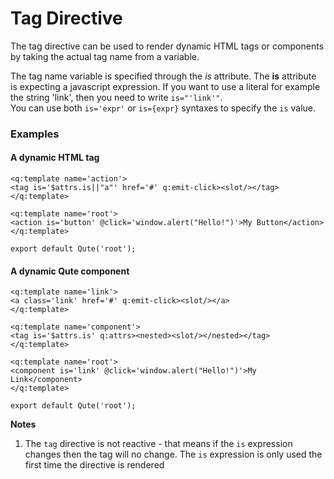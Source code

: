 # Tag Directive

The tag directive can be used to render dynamic HTML tags or components by taking the actual tag name from a variable.

The tag name variable is specified through the *is* attribute. The **is** attribute is expecting a javascript expression. If you want to use a literal for example the string 'link', then you need to write `is="'link'"`.  \
You can use both `is='expr'` or `is={expr}` syntaxes to specify the `is` value.

### Examples

#### A dynamic HTML tag

```jsq
<q:template name='action'>
<tag is='$attrs.is||"a"' href='#' q:emit-click><slot/></tag>
</q:template>

<q:template name='root'>
<action is='button' @click='window.alert("Hello!")'>My Button</action>
</q:template>

export default Qute('root');
```

#### A dynamic Qute component

```jsq
<q:template name='link'>
<a class='link' href='#' q:emit-click><slot/></a>
</q:template>

<q:template name='component'>
<tag is='$attrs.is' q:attrs><nested><slot/></nested></tag>
</q:template>

<q:template name='root'>
<component is='link' @click='window.alert("Hello!")'>My Link</component>
</q:template>

export default Qute('root');
```

**Notes**

1. The `tag` directive is not reactive - that means if the `is` expression changes then the tag will no change. The `is` expression is only used the first time the directive is rendered

